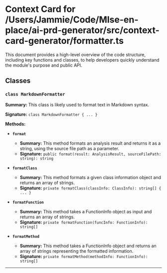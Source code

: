 # Context Card for /Users/Jammie/Code/MIse-en-place/ai-prd-generator/src/context-card-generator/formatter.ts

This document provides a high-level overview of the code structure, including key functions and classes, to help developers quickly understand the module's purpose and public API.

## Classes

### `class MarkdownFormatter`

**Summary:** This class is likely used to format text in Markdown syntax.

**Signature:** `class MarkdownFormatter { ... }`

**Methods:**

- **`format`**
  - **Summary:** This method formats an analysis result and returns it as a string, using the source file path as a parameter.
  - **Signature:** `public format(result: AnalysisResult, sourceFilePath: string): string`

- **`formatClass`**
  - **Summary:** This method formats a given class information object and returns an array of strings.
  - **Signature:** `private formatClass(classInfo: ClassInfo): string[] { ... }`

- **`formatFunction`**
  - **Summary:** This method takes a FunctionInfo object as input and returns an array of strings.
  - **Signature:** `private formatFunction(funcInfo: FunctionInfo): string[]`

- **`formatMethod`**
  - **Summary:** This method takes a FunctionInfo object and returns an array of strings representing the formatted information.
  - **Signature:** `private formatMethod(methodInfo: FunctionInfo): string[]`

---
